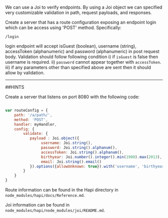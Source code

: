 We can use a Joi to verify endpoints. By using a Joi object we can specified very customizable validation in path, request payloads, and responses.

Create a server that has a route configuration exposing an endpoint login which can be access
using 'POST' method. Specifically:

```
/login
```

login endpoint will accept isGuest (boolean), username (string), accessToken (alphanumeric) and
password (alphanumeric) in post request body. Validation should follow following condition
i)   if ```isGuest``` is false then username is required.
ii)  ```password``` cannot appear together with ```accessToken```.
iii) if any parameters other than specified above are sent then it should allow by validation.

-----------------------------------------------------------------
##HINTS

Create a server that listens on port 8080 with the following code:

```js

var routeConfig = {
    path: '/a/path/',
    method: 'POST',
    handler: myHandler,
    config: {
        validate: {
           payload : Joi.object({
                username: Joi.string(),
                password: Joi.string().alphanum(),
                accessToken: Joi.string().alphanum(),
                birthyear: Joi.number().integer().min(1900).max(2013),
                email: Joi.string().email()
           }).options({allowUnknown: true}).with('username', 'birthyear').without('password', 'accessToken');
        }
    }
}
```

Route information can be found in the Hapi directory
in `node_modules/hapi/docs/Reference.md`.

Joi information can be found in `node_modules/hapi/node_modules/joi/README.md`.
